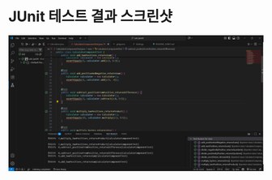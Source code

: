 # JUnit 테스트 결과 스크린샷

![JUnit 테스트 결과](https://raw.githubusercontent.com/seah595/calc-junit4/main/docs/vscode-test-screenshot.png)